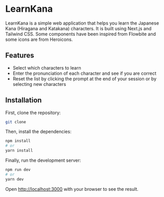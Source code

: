 # LearnKana

LearnKana is a simple web application that helps you learn the Japanese Kana (Hiragana and Katakana) characters. It is built using Next.js and Tailwind CSS. Some components have been inspired from Flowbite and some icons are from Heroicons.

## Features

- Select which characters to learn
- Enter the pronunciation of each character and see if you are correct
- Reset the list by clicking the prompt at the end of your session or by selecting new characters

## Installation

First, clone the repository:

```bash
git clone
```

Then, install the dependencies:

```bash
npm install
# or
yarn install
```

Finally, run the development server:

```bash
npm run dev
# or
yarn dev
```

Open [http://localhost:3000](http://localhost:3000) with your browser to see the result.